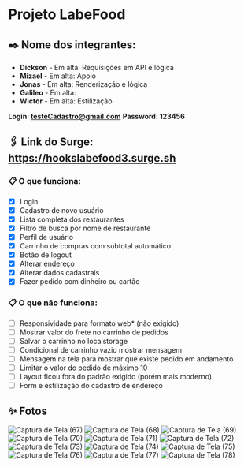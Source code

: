 # Projeto LabeFood

## ✒️ Nome dos integrantes: 
- **Dickson**  - Em alta: Requisições em API e lógica
- **Mizael** - Em alta: Apoio
- **Jonas** - Em alta: Renderização e lógica
- **Galileo** - Em alta: 
- **Wictor** - Em alta: Estilização


**Login: testeCadastro@gmail.com**
**Password: 123456**
## 🖇️ Link do Surge: https://hookslabefood3.surge.sh


### 📋 O que funciona:
 - [x] Login
 - [x] Cadastro de novo usuário
 - [x] Lista completa dos restaurantes
 - [x] Filtro de busca por nome de restaurante
 - [x] Perfil de usuário
 - [x] Carrinho de compras com subtotal automático
 - [x] Botão de logout
 - [x] Alterar endereço
 - [x] Alterar dados cadastrais
 - [x] Fazer pedido com dinheiro ou cartão

### 📋 O que não funciona: 
- [ ] Responsividade para formato web* (não exigido)
- [ ] Mostrar valor do frete no carrinho de pedidos
- [ ] Salvar o carrinho no localstorage
- [ ] Condicional de carrinho vazio mostrar mensagem
- [ ] Mensagem na tela para mostrar que existe pedido em andamento
- [ ] Limitar o valor do pedido de máximo 10
- [ ] Layout ficou fora do padrão exigido (porém mais moderno)
- [ ] Form e estilização do cadastro de endereço

## ✨ Fotos
![Captura de Tela (67)](https://user-images.githubusercontent.com/62776224/182045178-2bc44a32-aa73-448c-810c-f390e243a618.png)
![Captura de Tela (68)](https://user-images.githubusercontent.com/62776224/182045179-2aa374f9-97f3-4c5d-ad47-16e1d2f65651.png)
![Captura de Tela (69)](https://user-images.githubusercontent.com/62776224/182045181-03e438c9-eed4-4827-9661-377ff302174e.png)
![Captura de Tela (70)](https://user-images.githubusercontent.com/62776224/182045183-bf911c5f-b1c3-474e-828e-0a7366873a91.png)
![Captura de Tela (71)](https://user-images.githubusercontent.com/62776224/182045185-7bd1da62-146e-482c-b747-21a2de3d60c1.png)
![Captura de Tela (72)](https://user-images.githubusercontent.com/62776224/182045186-197c3c96-f830-4a14-b837-ec77397712fc.png)
![Captura de Tela (73)](https://user-images.githubusercontent.com/62776224/182045188-95be23f8-5b2b-4f74-b3a1-77c5dcfe03dd.png)
![Captura de Tela (74)](https://user-images.githubusercontent.com/62776224/182045190-617ccfaa-83b6-46ac-b01e-8f0a3058a793.png)
![Captura de Tela (75)](https://user-images.githubusercontent.com/62776224/182045193-ad5b9f21-1dee-40bd-88f5-c3999c97b8fd.png)
![Captura de Tela (76)](https://user-images.githubusercontent.com/62776224/182045194-1b8df940-20f7-46e6-bc1d-c5cf0d6e6c94.png)
![Captura de Tela (77)](https://user-images.githubusercontent.com/62776224/182045197-90295ead-9b09-4530-bfab-0bbf71775932.png)
![Captura de Tela (78)](https://user-images.githubusercontent.com/62776224/182045201-5d2d7d7f-b347-477f-ba75-becd678d1012.png)


